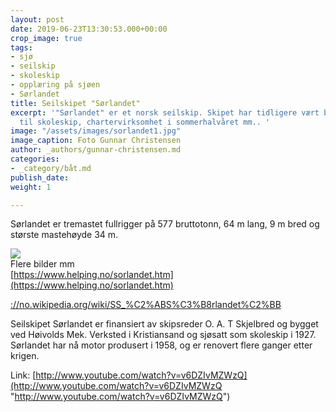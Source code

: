 ```yaml
---
layout: post
date: 2019-06-23T13:30:53.000+00:00
crop_image: true
tags:
- sjø
- seilskip
- skoleskip
- opplæring på sjøen
- Sørlandet
title: Seilskipet "Sørlandet"
excerpt: '"Sørlandet" er et norsk seilskip. Skipet har tidligere vært brukt bl.a.
  til skoleskip, chartervirksomhet i sommerhalvåret mm.. '
image: "/assets/images/sorlandet1.jpg"
image_caption: Foto Gunnar Christensen
author: _authors/gunnar-christensen.md
categories:
- _category/båt.md
publish_date: 
weight: 1

---
```

Sørlandet er tremastet fullrigger på 577 bruttotonn, 64 m lang, 9 m bred og største mastehøyde 34 m.

![](http://www.helping.no/seilskute.jpg)  
Flere bilder mm  
[https://www.helping.no/sorlandet.htm](https://www.helping.no/sorlandet.htm)

[://no.wikipedia.org/wiki/SS_%C2%ABS%C3%B8rlandet%C2%BB](https://no.wikipedia.org/wiki/SS_%C2%ABS%C3%B8rlandet%C2%BB "https://no.wikipedia.org/wiki/SS_%C2%ABS%C3%B8rlandet%C2%BB")

Seilskipet Sørlandet er finansiert av skipsreder O. A. T Skjelbred og bygget ved Høivolds Mek. Verksted i Kristiansand og sjøsatt som skoleskip i 1927. Sørlandet har nå motor produsert i 1958, og er renovert flere ganger etter krigen.

Link: [http://www.youtube.com/watch?v=v6DZIvMZWzQ](http://www.youtube.com/watch?v=v6DZIvMZWzQ "http://www.youtube.com/watch?v=v6DZIvMZWzQ")